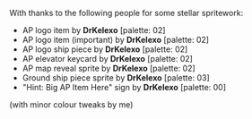 With thanks to the following people for some stellar spritework:

- AP logo item by **DrKelexo** [palette: 02]
- AP logo item (important) by **DrKelexo** [palette: 02]
- AP logo ship piece by **DrKelexo** [palette: 02]
- AP elevator keycard by **DrKelexo** [palette: 02]
- AP map reveal sprite by **DrKelexo** [palette: 02]
- Ground ship piece sprite by **DrKelexo** [palette: 03]
- "Hint: Big AP Item Here" sign by **DrKelexo** [palette: 00]

(with minor colour tweaks by me)
